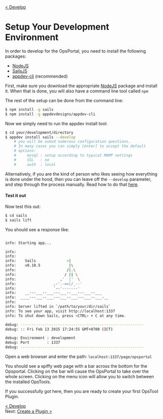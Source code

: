 [< Develop](Develop.md)
# Setup Your Development Environment

In order to develop for the OpsPortal, you need to install the following packages:

  - [NodeJS](http://nodejs.org/download/)
  - [SailsJS](http://sailsjs.org/#/)
  - [appdev-cli](https://github.com/appdevdesigns/appdev-cli) (recommended)

First, make sure you download the appropriate [NodeJS](http://nodejs.org/download/) package and install it.  When that is done, you will also have a command line tool called `npm`

The rest of the setup can be done from the command line:
```sh
$ npm install -g sails
$ npm install -g appdevdesigns/appdev-cli
```

Now we simply need to run the appdev install tool:
```sh
$ cd your/development/directory
$ appdev install sails --develop
    # you will be asked numerous configuration questions.  
    # In many cases you can simply [enter] to accept the default 
    # options:
    #     mysql : setup according to typical MAMP settings
    #     SSL   : no
    #     auth  : local
```

Alternatively, if you are the kind of person who likes seeing how everything is done under the hood, then you can leave off the `--develop` parameter, and step through the process manually.  Read how to do that [here](develop_setup_manual.md).


#### Test it out
Now test this out:
```sh
$ cd sails
$ sails lift
```


You should see a response like:
```sh

info: Starting app...

info: 
info: 
info:    Sails              <|
info:    v0.10.5             |\
info:                       /|.\
info:                      / || \
info:                    ,'  |'  \
info:                 .-'.-==|/_--'
info:                 `--'-------' 
info:    __---___--___---___--___---___--___
info:  ____---___--___---___--___---___--___-__
info: 
info: Server lifted in `/path/to/your/dir/sails`
info: To see your app, visit http://localhost:1337
info: To shut down Sails, press <CTRL> + C at any time.

debug: --------------------------------------------------------
debug: :: Fri Feb 13 2015 17:24:55 GMT+0700 (ICT)

debug: Environment : development
debug: Port        : 1337
debug: --------------------------------------------------------
```


Open a web browser and enter the path: `localhost:1337/page/opsportal`

You should see a spiffy web page with a bar across the bottom for the Opsportal.  Clicking on the bar will cause the OpsPortal to take over the whole screen.  Clicking on the menu icon will allow you to switch between the installed OpsTools.

If you successfully got here, then you are ready to create your first OpsTool Plugin.


[< Develop](Develop.md)     
Next: [Create a Plugin >](develop_plugin_create.md)